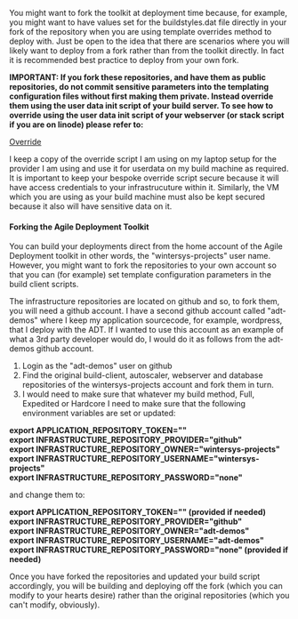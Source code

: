 You might want to fork the toolkit at deployment time because, for example, you might want to have values set for the buildstyles.dat file directly in your fork of the repository when you are using template overrides method to deploy with. Just be open to the idea that there are scenarios where you will likely want to deploy from a fork rather than from the toolkit directly. In fact it is recommended best practice to deploy from your own fork.

**IMPORTANT: If you fork these repositories, and have them as public repositories, do not commit sensitive parameters into the templating configuration files without first making them private. Instead override them using the user data init script of your build server. To see how to override using the user data init script of your webserver (or stack script if you are on linode) please refer to:**

[Override](https://github.com/wintersys-projects/adt-build-machine-scripts/blob/master/templatedconfigurations/templateoverrides.md)

I keep a copy of the override script I am using on my laptop setup for the provider I am using and use it for userdata on my build machine as required. It is important to keep your bespoke override script secure because it will have access credentials to your infrastrucuture within it. Similarly, the VM which you are using as your build machine must also be kept secured because it also will have sensitive data on it. 

#### Forking the Agile Deployment Toolkit

You can build your deployments direct from the home account of the Agile Deployment toolkit in other words, the "wintersys-projects" user name.
However, you might want to fork the repositories to your own account so that you can (for example) set template configuration parameters in the build client scripts.

The infrastructure repositories are located on github and so, to fork them, you will need a github account. I have a second github account called "adt-demos" where I keep my application sourcecode, for example, wordpress, that I deploy with the ADT. If I wanted to use this account as an example of what a 3rd party developer would do, I would do it as follows from the adt-demos github account.

1. Login as the "adt-demos" user on github
2. Find the original build-client, autoscaler, webserver and database repositories of the wintersys-projects account and fork them in turn.
3. I would need to make sure that whatever my build method, Full, Expedited or Hardcore I need to make sure that the following environment variables are set or updated:

**export APPLICATION_REPOSITORY_TOKEN=""  
export INFRASTRUCTURE_REPOSITORY_PROVIDER="github"  
export INFRASTRUCTURE_REPOSITORY_OWNER="wintersys-projects"  
export INFRASTRUCTURE_REPOSITORY_USERNAME="wintersys-projects"  
export INFRASTRUCTURE_REPOSITORY_PASSWORD="none"**  

and change them to:

**export APPLICATION_REPOSITORY_TOKEN="" (provided if needed)  
export INFRASTRUCTURE_REPOSITORY_PROVIDER="github"  
export INFRASTRUCTURE_REPOSITORY_OWNER="adt-demos"  
export INFRASTRUCTURE_REPOSITORY_USERNAME="adt-demos"  
export INFRASTRUCTURE_REPOSITORY_PASSWORD="none" (provided if needed)**

Once you have forked the repositories and updated your build script accordingly, you will be building and deploying off the fork (which you can modify to your hearts desire) rather than the original repositories (which you can't modify, obviously). 
